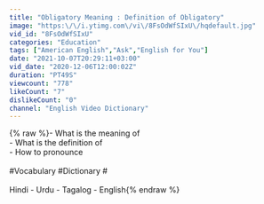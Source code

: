 ```yaml
---
title: "Obligatory Meaning : Definition of Obligatory"
image: "https:\/\/i.ytimg.com\/vi\/8FsOdWfSIxU\/hqdefault.jpg"
vid_id: "8FsOdWfSIxU"
categories: "Education"
tags: ["American English","Ask","English for You"]
date: "2021-10-07T20:29:11+03:00"
vid_date: "2020-12-06T12:00:02Z"
duration: "PT49S"
viewcount: "778"
likeCount: "7"
dislikeCount: "0"
channel: "English Video Dictionary"
---
```

{% raw %}- What is the meaning of <br />- What is the definition of <br />- How to pronounce <br /><br />#Vocabulary #Dictionary #<br /><br />Hindi - Urdu - Tagalog - English{% endraw %}
